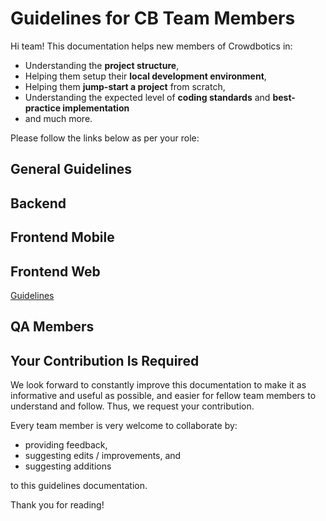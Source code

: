 # Guidelines for CB Team Members
Hi team! This documentation helps new members of Crowdbotics in:

 - Understanding the **project structure**,
 - Helping them setup their **local development environment**,
 - Helping them **jump-start a project** from scratch,
 - Understanding the expected level of **coding standards** and **best-practice implementation**
 - and much more.

Please follow the links below as per your role:

## General Guidelines

## Backend

## Frontend Mobile

## Frontend Web
[Guidelines](frontend-web/guidelines.md)

## QA Members

## Your Contribution Is Required
We look forward to constantly improve this documentation to make it as informative and useful as possible, and easier for fellow team members to understand and follow. Thus, we request your contribution.

Every team member is very welcome to collaborate by:
- providing feedback,
- suggesting edits / improvements, and
- suggesting additions

to this guidelines documentation.

Thank you for reading! 
